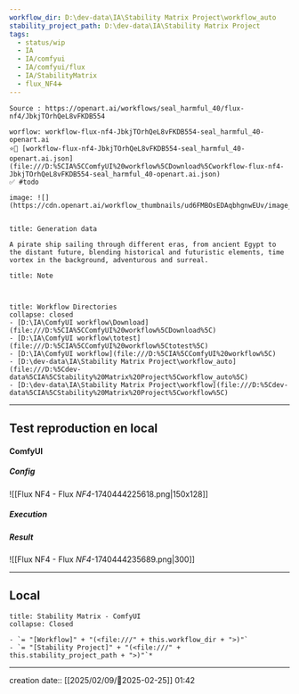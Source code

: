 ```yaml
---
workflow_dir: D:\dev-data\IA\Stability Matrix Project\workflow_auto
stability_project_path: D:\dev-data\IA\Stability Matrix Project
tags:
  - status/wip
  - IA
  - IA/comfyui
  - IA/comfyui/flux
  - IA/StabilityMatrix
  - flux_NF4➕
---
```

```ad-tip
Source : https://openart.ai/workflows/seal_harmful_40/flux-nf4/JbkjTOrhQeL8vFKDB554

worflow: workflow-flux-nf4-JbkjTOrhQeL8vFKDB554-seal_harmful_40-openart.ai 
⭐🚧 [workflow-flux-nf4-JbkjTOrhQeL8vFKDB554-seal_harmful_40-openart.ai.json](file:///D:%5CIA%5CComfyUI%20workflow%5CDownload%5Cworkflow-flux-nf4-JbkjTOrhQeL8vFKDB554-seal_harmful_40-openart.ai.json)
✅ #todo 

image: ![](https://cdn.openart.ai/workflow_thumbnails/ud6FMBOsEDAqbhgnwEUv/image_rnLVBOHr_1723543947022_raw.jpg)


```

````ad-quote
title: Generation data

A pirate ship sailing through different eras, from ancient Egypt to the distant future, blending historical and futuristic elements, time vortex in the background, adventurous and surreal. 

````

```ad-note
title: Note

 

```
```ad-info
title: Workflow Directories
collapse: closed
- [D:\IA\ComfyUI workflow\Download](file:///D:%5CIA%5CComfyUI%20workflow%5CDownload%5C)
- [D:\IA\ComfyUI workflow\totest](file:///D:%5CIA%5CComfyUI%20workflow%5Ctotest%5C)
- [D:\IA\ComfyUI workflow](file:///D:%5CIA%5CComfyUI%20workflow%5C)
- [D:\dev-data\IA\Stability Matrix Project\workflow_auto](file:///D:%5Cdev-data%5CIA%5CStability%20Matrix%20Project%5Cworkflow_auto%5C)
- [D:\dev-data\IA\Stability Matrix Project\workflow](file:///D:%5Cdev-data%5CIA%5CStability%20Matrix%20Project%5Cworkflow%5C)
```


---

## Test reproduction en local


#### ComfyUI
##### Config
![[Flux NF4 - Flux _NF4_-1740444225618.png|150x128]]
##### Execution
##### Result

![[Flux NF4 - Flux _NF4_-1740444235689.png|300]]

---
## Local

```ad-tip
title: Stability Matrix - ComfyUI
collapse: Closed

- `= "[Workflow]" + "(<file:///" + this.workflow_dir + ">)"`
- `= "[Stability Project]" + "(<file:///" + this.stability_project_path + ">)"`*
```

---
creation date:: [[2025/02/09/📒2025-02-25]]  01:42

